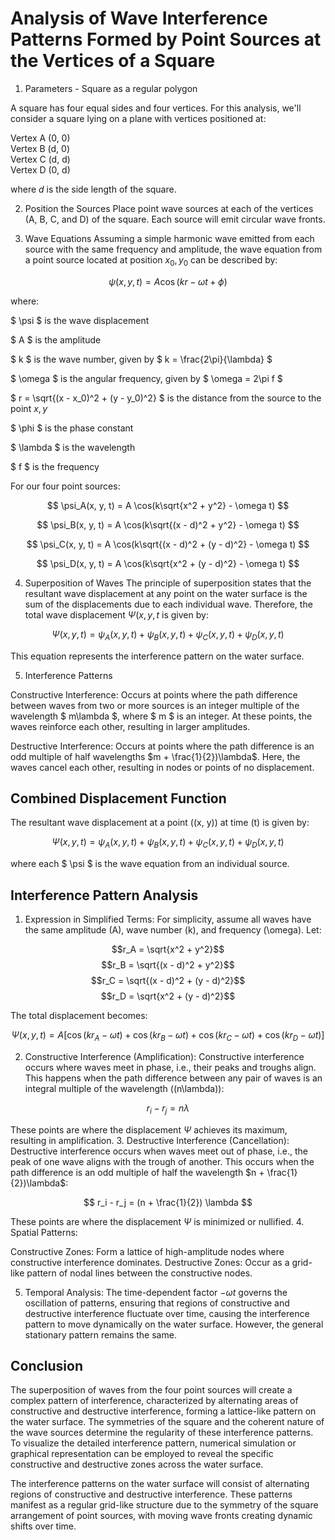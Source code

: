 # Analysis of Wave Interference Patterns Formed by Point Sources at the Vertices of a Square

1. Parameters - Square as a regular polygon

A square has four equal sides and four vertices. For this analysis, we'll consider a square lying on a plane with vertices positioned at:

Vertex A (0, 0)<br/>
Vertex B (d, 0)<br/>
Vertex C (d, d)<br/>
Vertex D (0, d)

where $d$ is the side length of the square.

2. Position the Sources
Place point wave sources at each of the vertices (A, B, C, and D) of the square. Each source will emit circular wave fronts.

3. Wave Equations
Assuming a simple harmonic wave emitted from each source with the same frequency and amplitude, the wave equation from a point source located at position $x_0, y_0$ can be described by:

$$
\psi(x, y, t) = A \cos(kr - \omega t + \phi)
$$

where:

$ \psi $ is the wave displacement

$ A $ is the amplitude

$ k $ is the wave number, given by $ k = \frac{2\pi}{\lambda} $

$ \omega $ is the angular frequency, given by $ \omega = 2\pi f $

$ r = \sqrt{(x - x_0)^2 + (y - y_0)^2} $ is the distance from the source to the point $x, y$

$ \phi $ is the phase constant

$ \lambda $ is the wavelength

$ f $ is the frequency

For our four point sources:

$$
\psi_A(x, y, t) = A \cos(k\sqrt{x^2 + y^2} - \omega t)
$$

$$
\psi_B(x, y, t) = A \cos(k\sqrt{(x - d)^2 + y^2} - \omega t)
$$

$$
\psi_C(x, y, t) = A \cos(k\sqrt{(x - d)^2 + (y - d)^2} - \omega t)
$$

$$
\psi_D(x, y, t) = A \cos(k\sqrt{x^2 + (y - d)^2} - \omega t)
$$

4. Superposition of Waves
The principle of superposition states that the resultant wave displacement at any point on the water surface is the sum of the displacements due to each individual wave. Therefore, the total wave displacement $\Psi(x, y, t$ is given by:

$$
\Psi(x, y, t) = \psi_A(x, y, t) + \psi_B(x, y, t) + \psi_C(x, y, t) + \psi_D(x, y, t)
$$

This equation represents the interference pattern on the water surface.

5. Interference Patterns

Constructive Interference: Occurs at points where the path difference between waves from two or more sources is an integer multiple of the wavelength $ m\lambda $, where $ m $ is an integer. At these points, the waves reinforce each other, resulting in larger amplitudes.

Destructive Interference: Occurs at points where the path difference is an odd multiple of half wavelengths $m + \frac{1}{2})\lambda$. Here, the waves cancel each other, resulting in nodes or points of no displacement.

## Combined Displacement Function

The resultant wave displacement at a point ((x, y)) at time (t) is given by:

$$
\Psi(x, y, t) = \psi_A(x, y, t) + \psi_B(x, y, t) + \psi_C(x, y, t) + \psi_D(x, y, t)
$$

where each $ \psi $ is the wave equation from an individual source.

## Interference Pattern Analysis

1. Expression in Simplified Terms:
For simplicity, assume all waves have the same amplitude (A), wave number (k), and frequency (\omega). Let:

$$r_A = \sqrt{x^2 + y^2}$$
$$r_B = \sqrt{(x - d)^2 + y^2}$$
$$r_C = \sqrt{(x - d)^2 + (y - d)^2}$$
$$r_D = \sqrt{x^2 + (y - d)^2}$$

The total displacement becomes:

$$
\Psi(x, y, t) = A [\cos(kr_A - \omega t) + \cos(kr_B - \omega t) + \cos(kr_C - \omega t) + \cos(kr_D - \omega t)]
$$

2. Constructive Interference (Amplification):
Constructive interference occurs where waves meet in phase, i.e., their peaks and troughs align. This happens when the path difference between any pair of waves is an integral multiple of the wavelength ((n\lambda)):

$$r_i - r_j = n \lambda$$

These points are where the displacement $\Psi$ achieves its maximum, resulting in amplification.
3. Destructive Interference (Cancellation):
Destructive interference occurs when waves meet out of phase, i.e., the peak of one wave aligns with the trough of another. This occurs when the path difference is an odd multiple of half the wavelength $n + \frac{1}{2})\lambda$:

$$
r_i - r_j = (n + \frac{1}{2}) \lambda
$$

These points are where the displacement $\Psi$ is minimized or nullified.
4. Spatial Patterns:

Constructive Zones: Form a lattice of high-amplitude nodes where constructive interference dominates.
Destructive Zones: Occur as a grid-like pattern of nodal lines between the constructive nodes.

5. Temporal Analysis:
The time-dependent factor $-\omega t$ governs the oscillation of patterns, ensuring that regions of constructive and destructive interference fluctuate over time, causing the interference pattern to move dynamically on the water surface. However, the general stationary pattern remains the same.

## Conclusion

The superposition of waves from the four point sources will create a complex pattern of interference, characterized by alternating areas of constructive and destructive interference, forming a lattice-like pattern on the water surface. The symmetries of the square and the coherent nature of the wave sources determine the regularity of these interference patterns.
To visualize the detailed interference pattern, numerical simulation or graphical representation can be employed to reveal the specific constructive and destructive zones across the water surface.

The interference patterns on the water surface will consist of alternating regions of constructive and destructive interference. These patterns manifest as a regular grid-like structure due to the symmetry of the square arrangement of point sources, with moving wave fronts creating dynamic shifts over time.